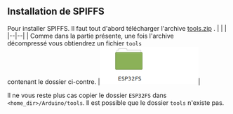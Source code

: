 ## Installation de SPIFFS

Pour installer SPIFFS. Il faut tout d'abord télécharger l'archive [tools.zip](https://github.com/BenjaminNeveu/ESP32_Si4735_Control_by_WiFi/raw/master/tools/tools.zip) .
|  |  |
|--|--|
| Comme dans la partie présente, une fois l'archive<br> décompressé vous obtiendrez un fichier ``tools``<br> contenant  le dossier ci-contre. |![](../../img/image_readme/fichier_tools.png)|

Il ne vous reste plus cas copier le dossier ````ESP32FS```` dans ``<home_dir>/Arduino/tools``. Il est possible que le dossier ``tools`` n'existe pas.